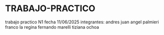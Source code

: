 # TRABAJO-PRACTICO
trabajo practico N1 
fecha 11/06/2025
integrantes:
andres juan 
angel palmieri
franco la regina 
fernando marelli
tiziana ochoa 
